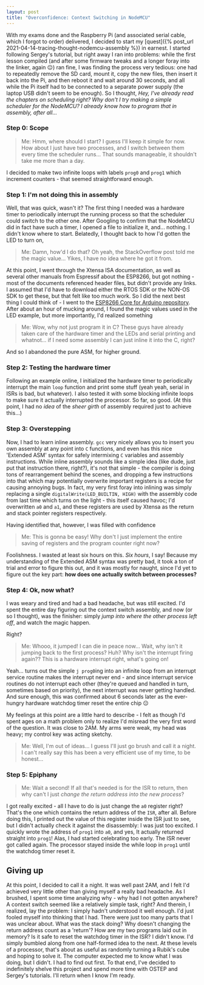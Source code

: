 ```yaml
---
layout: post
title: "Overconfidence: Context Switching in NodeMCU"
---
```


With my exams done and the Raspberry Pi (and associated serial cable, which I forgot to order) delivered, I decided to start my [quest]({% post_url 2021-04-14-tracing-thought-nodemcu-assembly %}) in earnest. I started following Sergey's tutorial, but right away I ran into problems: while the first lesson compiled (and after some firmware tweaks and a longer foray into the linker, again 😐) ran fine, I was finding the process very tedious: one had to repeatedly remove the SD card, mount it, copy the new files, then insert it back into the Pi, and then reboot it and wait around 30 seconds, and all while the Pi itself had to be connected to a separate power supply (the laptop USB didn't seem to be enough). So I thought, *Hey, I've already read the chapters on scheduling right? Why don't I try making a simple scheduler for the NodeMCU? I already know how to program that in assembly, after all...*


### Step 0: Scope

> Me: Hmm, where should I start? I guess I'll keep it simple for now. How about I just have two processes, and I switch between them every time the scheduler runs... That sounds manageable, it shouldn't take me more than a day.

I decided to make two infinite loops with labels `prog0` and `prog1` which increment counters - that seemed straightforward enough.


### Step 1: I'm not doing this in assembly

Well, that was quick, wasn't it? The first thing I needed was a hardware timer to periodically interrupt the running process so that the scheduler could switch to the other one. After Googling to confirm that the NodeMCU did in fact have such a timer, I opened a file to initialize it, and... nothing. I didn't know where to start. Belatedly, I thought back to how I'd gotten the LED to turn on,

> Me: Damn, how'd I do that? Oh yeah, the StackOverflow post told me the magic value... Yikes, I have no idea where he got it from.

At this point, I went through the Xtensa ISA documentation, as well as several other manuals from Espressif about the ESP8266, but got nothing - most of the documents referenced header files, but didn't provide any links. I assumed that I'd have to download either the RTOS SDK or the NON-OS SDK to get these, but that felt like too much work. So I did the next best thing I could think of - I went to the [ESP8266 Core for Arduino repository](https://github.com/esp8266/Arduino). After about an hour of mucking around, I found the magic values used in the LED example, but more importantly, I'd realized something

> Me: Wow, why not just program it in C? These guys have already taken care of the hardware timer and the LEDs and serial printing and whatnot... if I need some assembly I can just inline it into the C, right?

And so I abandoned the pure ASM, for higher ground.



### Step 2: Testing the hardware timer

Following an example online, I initialized the hardware timer to periodically interrupt the main `loop` function and print some stuff (yeah yeah, serial in ISRs is bad, but whatever). I also tested it with some blocking infinite loops to make sure it actually interrupted the processor. So far, so good. (At this point, I had no *idea* of the *sheer girth* of assembly required just to achieve this...)



### Step 3: Overstepping

Now, I had to learn inline assembly. `gcc` very nicely allows you to insert you own assembly at any point into `C` functions, and even has this nice 'Extended ASM' syntax for safely intermixing `C` variables and assembly instructions. While inline assembly sounds like a simple idea (like dude, just put that instruction there, right?), it's not that simple - the compiler is doing tons of rearrangement behind the scenes, and dropping a few instructions into that which may potentially overwrite important registers is a recipe for causing annoying bugs. In fact, my very first foray into inlining was simply replacing a single `digitalWrite(LED_BUILTIN, HIGH)` with the assembly code from last time which turns on the light - this itself caused havoc; I'd overwritten `a0` and `a1`, and these registers are used by Xtensa as the return and stack pointer registers respectively.

Having identified that, however, I was filled with confidence

> Me: This is gonna be easy! Why don't I just implement the entire saving of registers and the program counter right now?

Foolishness. I wasted at least six hours on this. *Six hours*, I say! Because my understanding of the Extended ASM syntax was pretty bad, it took a ton of trial and error to figure this out, and it was mostly for naught, since I'd yet to figure out the key part: **how does one actually switch between processes?**


### Step 4: Ok, now what?

I was weary and tired and had a bad headache, but was still excited. I'd spent the entire day figuring out the context switch assembly, and now (or so I thought), was the finisher: simply *jump into where the other process left off*, and watch the magic happen.

Right?

> Me: Whooo, it jumped! I can die in peace now... Wait, why isn't it jumping back to the first process? Huh? Why isn't the interrupt firing again?? This is a hardware interrupt right, what's going on!

Yeah... turns out the simple `j prog0`ing into an infinite loop from an interrupt service routine makes the interrupt never end - and since interrupt service routines do not interrupt each other (they're queued and handled in turn, sometimes based on priority), the next interrupt was never getting handled. And sure enough, this was confirmed about 6 seconds later as the ever-hungry hardware watchdog timer reset the entire chip 😐

My feelings at this point are a little hard to describe - I felt as though I'd spent ages on a math problem only to realize I'd misread the very first word of the question. It was close to 2AM. My arms were weak, my head was heavy; my control key was acting sketchy.

> Me: Well, I'm out of ideas... I guess I'll just go brush and call it a night. I can't really say this has been a very efficient use of my time, to be honest...


### Step 5: Epiphany

> Me: Wait a second! If all that's needed is for the ISR to return, then why can't I just *change the return address into the new process*?

I got really excited - all I have to do is just change the `a0` register right? That's the one which contains the return address of the `ISR`, after all. Before doing this, I printed out the value of this register inside the ISR just to see, but I didn't actually check it against the disassembly: I was just too excited. I quickly wrote the address of `prog1` into `a0`, and yes, It actually returned straight into `prog1`! Alas, I had started celebrating too early. The ISR never got called again. The processor stayed inside the while loop in `prog1` until the watchdog timer reset it.


## Giving up

At this point, I decided to call it a night. It was well past 2AM, and I felt I'd achieved very little other than giving myself a really bad headache. As I brushed, I spent some time analyzing why - why had I not gotten anywhere? A context switch seemed like a relatively simple task, right? And therein, I realized, lay the problem: I simply hadn't understood it well enough. I'd just fooled myself into thinking that I had. There were just too many parts that I was unclear about. What was the stack doing? Why doesn't changing the return address count as a 'return'? How are my two programs laid out in memory? Is it safe to reset the watchdog timer in the ISR? I didn't know. I'd simply bumbled along from one half-formed idea to the next. At these levels of a processor, that's about as useful as randomly turning a Rubik's cube and hoping to solve it. The computer expected me to know what I was doing, but I didn't. I had to find out first. To that end, I've decided to indefinitely shelve this project and spend more time with OSTEP and Sergey's tutorials. I'll return when I know I'm ready.
